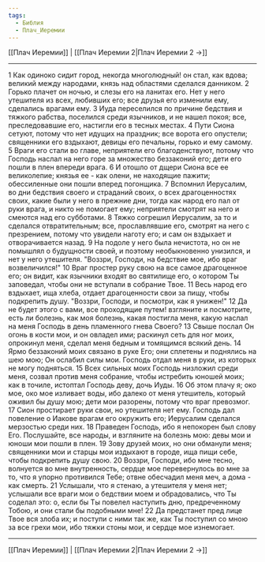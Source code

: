 ```yaml
---
tags:
  - Библия
  - Плач_Иеремии
---
```

[[Плач Иеремии]] | [[Плач Иеремии 2|Плач Иеремии 2 →]]

---
1 Как одиноко сидит город, некогда многолюдный! он стал, как вдова; великий между народами, князь над областями сделался данником.
2 Горько плачет он ночью, и слезы его на ланитах его. Нет у него утешителя из всех, любивших его; все друзья его изменили ему, сделались врагами ему.
3 Иуда переселился по причине бедствия и тяжкого рабства, поселился среди язычников, и не нашел покоя; все, преследовавшие его, настигли его в тесных местах.
4 Пути Сиона сетуют, потому что нет идущих на праздник; все ворота его опустели; священники его вздыхают, девицы его печальны, горько и ему самому.
5 Враги его стали во главе, неприятели его благоденствуют, потому что Господь наслал на него горе за множество беззаконий его; дети его пошли в плен впереди врага.
6 И отошло от дщери Сиона все ее великолепие; князья ее - как олени, не находящие пажити; обессиленные они пошли вперед погонщика.
7 Вспомнил Иерусалим, во дни бедствия своего и страданий своих, о всех драгоценностях своих, какие были у него в прежние дни, тогда как народ его пал от руки врага, и никто не помогает ему; неприятели смотрят на него и смеются над его субботами.
8 Тяжко согрешил Иерусалим, за то и сделался отвратительным; все, прославлявшие его, смотрят на него с презрением, потому что увидели наготу его; и сам он вздыхает и отворачивается назад.
9 На подоле у него была нечистота, но он не помышлял о будущности своей, и поэтому необыкновенно унизился, и нет у него утешителя. "Воззри, Господи, на бедствие мое, ибо враг возвеличился!"
10 Враг простер руку свою на все самое драгоценное его; он видит, как язычники входят во святилище его, о котором Ты заповедал, чтобы они не вступали в собрание Твое.
11 Весь народ его вздыхает, ища хлеба, отдает драгоценности свои за пищу, чтобы подкрепить душу. "Воззри, Господи, и посмотри, как я унижен!"
12 Да не будет этого с вами, все проходящие путем! взгляните и посмотрите, есть ли болезнь, как моя болезнь, какая постигла меня, какую наслал на меня Господь в день пламенного гнева Своего?
13 Свыше послал Он огонь в кости мои, и он овладел ими; раскинул сеть для ног моих, опрокинул меня, сделал меня бедным и томящимся всякий день.
14 Ярмо беззаконий моих связано в руке Его; они сплетены и поднялись на шею мою; Он ослабил силы мои. Господь отдал меня в руки, из которых не могу подняться.
15 Всех сильных моих Господь низложил среди меня, созвал против меня собрание, чтобы истребить юношей моих; как в точиле, истоптал Господь деву, дочь Иуды.
16 Об этом плачу я; око мое, око мое изливает воды, ибо далеко от меня утешитель, который оживил бы душу мою; дети мои разорены, потому что враг превозмог.
17 Сион простирает руки свои, но утешителя нет ему. Господь дал повеление о Иакове врагам его окружить его; Иерусалим сделался мерзостью среди них.
18 Праведен Господь, ибо я непокорен был слову Его. Послушайте, все народы, и взгляните на болезнь мою: девы мои и юноши мои пошли в плен.
19 Зову друзей моих, но они обманули меня; священники мои и старцы мои издыхают в городе, ища пищи себе, чтобы подкрепить душу свою.
20 Воззри, Господи, ибо мне тесно, волнуется во мне внутренность, сердце мое перевернулось во мне за то, что я упорно противился Тебе; отвне обесчадил меня меч, а дома - как смерть.
21 Услышали, что я стенаю, а утешителя у меня нет; услышали все враги мои о бедствии моем и обрадовались, что Ты соделал это: о, если бы Ты повелел наступить дню, предреченному Тобою, и они стали бы подобными мне!
22 Да предстанет пред лице Твое вся злоба их; и поступи с ними так же, как Ты поступил со мною за все грехи мои, ибо тяжки стоны мои, и сердце мое изнемогает.

---
[[Плач Иеремии]] | [[Плач Иеремии 2|Плач Иеремии 2 →]]